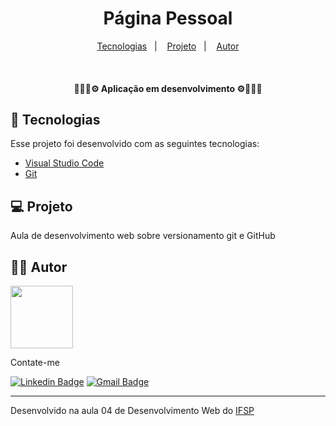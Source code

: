 <h1 align="center">
    Página Pessoal
</h1>

<p align="center">
  <a href="#-tecnologias">Tecnologias</a>&nbsp;&nbsp;&nbsp;|&nbsp;&nbsp;&nbsp;
  <a href="#-projeto">Projeto</a>&nbsp;&nbsp;&nbsp;|&nbsp;&nbsp;&nbsp;
  <a href="#-autor">Autor</a>
</p>

<br>

<h4 align="center">
   👷🏾‍♂️⚙️ Aplicação em desenvolvimento ⚙️👷🏾‍♂️
<h4>

## 🚀 Tecnologias

Esse projeto foi desenvolvido com as seguintes tecnologias:

- [Visual Studio Code](https://code.visualstudio.com/)
- [Git](https://git-scm.com/)

## 💻 Projeto

Aula de desenvolvimento web sobre versionamento git e GitHub

## ✍🏾 Autor

<img src="https://avatars.githubusercontent.com/u/65602274?v=4" width="100px;" alt=""/>

Contate-me

[![Linkedin Badge](https://img.shields.io/badge/-Linkedin-blue?style=flat-square&logo=Linkedin&logoColor=white&link=https://www.linkedin.com/in/ronald785/)](https://www.linkedin.com/in/ronald785/)
[![Gmail Badge](https://img.shields.io/badge/-ronaldmateus785@gmail.com-c14438?style=flat-square&logo=Gmail&logoColor=white&link=mailto:ronaldmateus785@gmail.com)](mailto:ronaldmateus785@gmail.com)

---

Desenvolvido na aula 04 de Desenvolvimento Web do [IFSP](https://portal.cmp.ifsp.edu.br/)